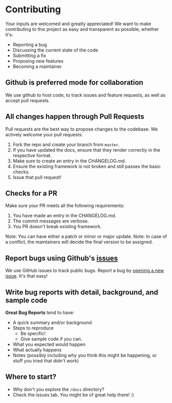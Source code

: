 Contributing
============

Your inputs are welcomed and greatly appreciated! We want to make contributing to this project as easy and transparent as possible, whether it's:

- Reporting a bug
- Discussing the current state of the code
- Submitting a fix
- Proposing new features
- Becoming a maintainer

## Github is preferred mode for collaboration


We use github to host code, to track issues and feature requests, as well as accept pull requests.

## All changes happen through Pull Requests


Pull requests are the best way to propose changes to the codebase. We actively welcome your pull requests:

1. Fork the repo and create your branch from `master`.
2. If you have updated the docs, ensure that they render correctly in the respective format.
3. Make sure to create an entry in the CHANGELOG.md.
4. Ensure the existing framework is not broken and still passes the basic checks.
5. Issue that pull request!

## Checks for a PR


Make sure your PR meets all the following requirements:

1. You have made an entry in the CHANGELOG.md.
2. The commit messages are verbose.
3. You PR doesn't break existing framework.

Note: You can have either a patch or minor or major update.
Note: In case of a conflict, the maintainers will decide the final version to be assigned.

## Report bugs using Github's [issues](<https://github.com/edwin7026/py8085/issues>)


We use GitHub issues to track public bugs. Report a bug by [opening a new issue](<https://github.com/edwin7026/py8085/issues/new>). It's that easy!

## Write bug reports with detail, background, and sample code


**Great Bug Reports** tend to have:

- A quick summary and/or background
- Steps to reproduce
  - Be specific!
  - Give sample code if you can. 
- What you expected would happen
- What actually happens
- Notes (possibly including why you think this might be happening, or stuff you tried that didn't work)

## Where to start?
- Why don't you explore the `/docs` directory?
- Check the issues tab. You might be of great help there! :)
